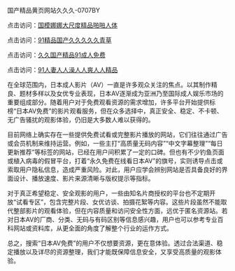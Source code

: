 国产精品黄页网站久久久-0707BY

点击访问：<a href="https://gda-c7m.pages.dev/">国模娜娜大尺度精品啪啪人体</a>

点击访问：<a href="https://tfda.pages.dev/">91精品国产久久久久久青草</a>

点击访问：<a href="https://bsdf-5f5.pages.dev/">久久国产精品91成人免费</a>

点击访问：<a href="https://cfad.pages.dev/">91人妻人人澡人人爽人人精品</a>



在全球范围内，日本成人影片（AV）一直是许多观众关注的焦点。以其制作精良、题材多样以及女优专业表现，日本AV逐渐成为亚洲乃至国际成人娱乐市场的重要组成部分。随着用户对于免费观看资源的需求增加，许多平台开始提供标榜“日本AV免费”的影片观看服务，但在众多选择中，真正安全、稳定、不卡顿、无广告骚扰的观影体验，仍旧是大多数人难以获得的。

目前网络上确实存在一些提供免费试看或完整影片播放的网站，它们往往通过广告或会员机制来维持运营。例如，一些主打“高质量无码内容”“中文字幕整理”“每日更新推荐”等标签的网站，已经在用户间积累了一定的口碑。但也有不少钓鱼页面或植入病毒的假冒平台，打着“永久免费在线看日本AV”的旗号，实则诱导点击或索取用户隐私信息，造成严重风险。对此，用户应学会辨别网站是否具备良好的界面设计、播放速度、影片来源清晰与版权提示等指标。

对于真正希望稳定、安全观影的用户，一些由知名片商授权的平台也不定期开放“试看专区”，包含完整片段、女优访谈、拍摄花絮等内容。这些片段虽然不能取代整部影片的观看体验，但在内容质量和访问安全性方面，远优于匿名资源站。若对日本AV的厂商、分类、无码与有码区别等信息感兴趣，用户也可以参考专业百科网站或资料库，从更全面的角度了解整个行业的运作方式。

总之，搜索“日本AV免费”的用户不仅想要资源，更在意体验。透过合法渠道、稳定播放以及详尽的资源整理，我们才能既保障信息安全，又享受高质量的观影体验。


<span style="display:none;">[Canonical link]( https://github.com/yue070103/451504 ）</span>
